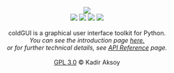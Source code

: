 <p align="center">
  <img src="https://kadir014.github.io/assets/coldgui_logo.png"><br>
  <img src="https://img.shields.io/badge/python-3%2B-green.svg">
  <img src="https://img.shields.io/badge/pygame-2%2B-green">
  <img src="https://img.shields.io/badge/license-GPL%203.0-blue.svg">
  <img src="https://img.shields.io/badge/version-0.0.0alpha-red"><br><br>
  coldGUI is a graphical user interface toolkit for Python.<br>
  <i>You can see the introduction page <a href="https://kadir014.github.io/coldgui/index.html">here.</a><br>
  or for further technical details, see <a href="https://kadir014.github.io/coldgui/index.html">API Reference</a> page.</i>
  <br><br><a href="https://github.com/kadir014/anime-gezgini/blob/master/LICENSE">GPL 3.0</a> © Kadir Aksoy
</p
